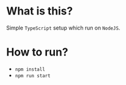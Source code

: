 # What is this?

Simple `TypeScript` setup which run on `NodeJS`.

# How to run?

* `npm install`
* `npm run start`